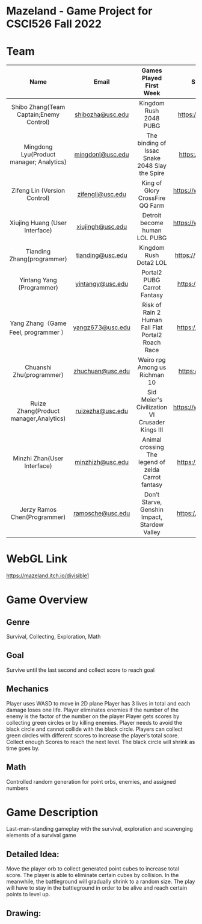 # Mazeland - Game Project for CSCI526 Fall 2022
# Team
|                   Name                   |       Email      |               Games Played First Week              |              Spurpunk TD review             |   |
|:----------------------------------------:|:----------------:|:--------------------------------------------------:|:-------------------------------------------:|---|
| Shibo Zhang(Team Captain;Enemy Control)  | shibozha@usc.edu | Kingdom Rush 2048 PUBG                             | https://youtu.be/Kke2brSLXVE                |   |
| Mingdong Lyu(Product manager; Analytics) | mingdonl@usc.edu | The binding of Issac Snake 2048 Slay the Spire     | https://youtu.be/HX8jvAXe5ts                |   |
| Zifeng Lin (Version Control)             | zifengli@usc.edu | King of Glory CrossFire QQ Farm                    | https://www.youtube.com/watch?v=iwWn0_tOTyk |   |
| Xiujing Huang (User Interface)           | xiujingh@usc.edu | Detroit become human LOL PUBG                      | https://www.youtube.com/watch?v=Hu2N8fc77CU |   |
| Tianding Zhang(programmer)               | tianding@usc.edu | Kingdom Rush Dota2 LOL                             | https://youtu.be/bNQvSRG7MDE                |   |
| Yintang Yang (Programmer)                | yintangy@usc.edu | Portal2 PUBG Carrot Fantasy                        | https://youtu.be/exPrTCbu-ME                |   |
| Yang Zhang（Game Feel, programmer ）     | yangz673@usc.edu | Risk of Rain 2 Human Fall Flat Portal2 Roach Race  | https://youtu.be/X2eXk2_PhGY                |   |
| Chuanshi Zhu(programmer)                 | zhuchuan@usc.edu | Weiro rpg Among us Richman 10                      | https://youtu.be/_71f3Zo2sL0                |   |
| Ruize Zhang(Product manager,Analytics)   | ruizezha@usc.edu | Sid Meier's Civilization VI Crusader Kings III     | https://www.youtube.com/watch?v=LEytUpuILrM |   |
| Minzhi Zhan(User Interface)              | minzhizh@usc.edu | Animal crossing The legend of zelda Carrot fantasy | https://youtu.be/dsA9ySEOY-s                |   |
| Jerzy Ramos Chen(Programmer)             | ramosche@usc.edu | Don’t Starve, Genshin Impact, Stardew Valley       | https://youtu.be/0amXbrHk1d8                |   |

# WebGL Link
https://mazeland.itch.io/divisible1

# Game Overview
## Genre
Survival, Collecting, Exploration, Math
## Goal
Survive until the last second and collect score to reach goal
## Mechanics
Player uses WASD to move in 2D plane
Player has 3 lives in total and each damage loses one life.
Player eliminates enemies if the number of the enemy is the factor of the number on the player
Player gets scores by collecting green circles or by killing enemies.
Player needs to avoid the black circle and cannot collide with the black circle.
Players can collect green circles with different scores to increase the player’s total score.
Collect enough Scores to reach the next level.
The black circle will shrink as time goes by.
## Math
Controlled random generation for point orbs, enemies, and assigned numbers
 
# Game Description
Last-man-standing gameplay with the survival, exploration and scavenging elements of a survival game


## Detailed Idea:

Move the player orb to collect generated point cubes to increase total score. The player is able to eliminate certain cubes by collision. In the meanwhile, the battleground will gradually shrink to a random size. The play will have to stay in the battleground in order to be alive and reach certain points to level up.
## Drawing:




